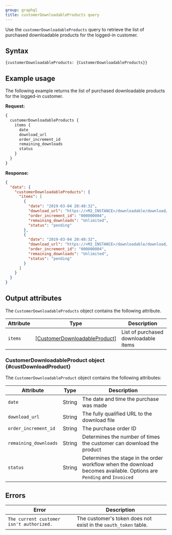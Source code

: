 ```yaml
---
group: graphql
title: customerDownloadableProducts query
---
```


Use the `customerDownloadableProducts` query to retrieve the list of purchased downloadable products for the logged-in customer.

## Syntax

`{customerDownloadableProducts: {CustomerDownloadableProducts}}`

## Example usage

The following example returns the list of purchased downloadable products for the logged-in customer.

**Request:**

```graphql
{
  customerDownloadableProducts {
    items {
      date
      download_url
      order_increment_id
      remaining_downloads
      status
    }
  }
}
```

**Response:**

```json
{
  "data": {
    "customerDownloadableProducts": {
      "items": [
        {
          "date": "2019-03-04 20:48:32",
          "download_url": "https://<M2_INSTANCE>/downloadable/download/link/id/MC44NTcwMTEwMCAxNTUxNzMyNTEyMTExNTE%2C/",
          "order_increment_id": "000000004",
          "remaining_downloads": "Unlimited",
          "status": "pending"
        },
        {
          "date": "2019-03-04 20:48:32",
          "download_url": "https://<M2_INSTANCE>/downloadable/download/link/id/MC44NzM0OTkwMCAxNTUxNzMyNTEyMjEyNTA%2C/",
          "order_increment_id": "000000004",
          "remaining_downloads": "Unlimited",
          "status": "pending"
        }
      ]
    }
  }
}
```

## Output attributes

The `CustomerDownloadableProducts` object contains the following attribute.

Attribute | Type | Description
--- | --- | ---
`items` | [[CustomerDownloadableProduct]](#custDownloadProduct) | List of purchased downloadable items

### CustomerDownloadableProduct object {#custDownloadProduct}

The `CustomerDownloadableProduct` object contains the following attributes:

Attribute | Type | Description
--- | --- | ---
`date` | String | The date and time the purchase was made
`download_url` | String | The fully qualified URL to the download file
`order_increment_id` | String | The purchase order ID
`remaining_downloads` | String | Determines the number of times the customer can download the product
`status` | String | Determines the stage in the order workflow when the download becomes available. Options are `Pending` and `Invoiced`

## Errors

Error | Description
--- | ---
`The current customer isn't authorized.` | The customer's token does not exist in the `oauth_token` table.
